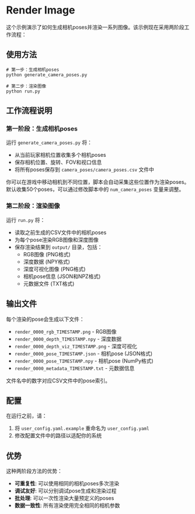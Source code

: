 # Render Image

这个示例演示了如何生成相机poses并渲染一系列图像。该示例现在采用两阶段工作流程：

## 使用方法

```console
# 第一步：生成相机poses
python generate_camera_poses.py

# 第二步：渲染图像
python run.py
```

## 工作流程说明

### 第一阶段：生成相机poses
运行 `generate_camera_poses.py` 将：
- 从当前玩家相机位置收集多个相机poses
- 保存相机位置、旋转、FOV和视口信息
- 将所有poses保存到 `camera_poses/camera_poses.csv` 文件中

你可以在游戏中移动相机到不同位置，脚本会自动采集这些位置作为渲染poses。默认收集50个poses，可以通过修改脚本中的 `num_camera_poses` 变量来调整。

### 第二阶段：渲染图像
运行 `run.py` 将：
- 读取之前生成的CSV文件中的相机poses
- 为每个pose渲染RGB图像和深度图像
- 保存渲染结果到 `output/` 目录，包括：
  - RGB图像 (PNG格式)
  - 深度数据 (NPY格式)
  - 深度可视化图像 (PNG格式)
  - 相机pose信息 (JSON和NPZ格式)
  - 元数据文件 (TXT格式)

## 输出文件

每个渲染的pose会生成以下文件：
- `render_0000_rgb_TIMESTAMP.png` - RGB图像
- `render_0000_depth_TIMESTAMP.npy` - 深度数据
- `render_0000_depth_viz_TIMESTAMP.png` - 深度可视化
- `render_0000_pose_TIMESTAMP.json` - 相机pose (JSON格式)
- `render_0000_pose_TIMESTAMP.npy` - 相机pose (NumPy格式)
- `render_0000_metadata_TIMESTAMP.txt` - 元数据信息

文件名中的数字对应CSV文件中的pose索引。

## 配置

在运行之前，请：
1. 将 `user_config.yaml.example` 重命名为 `user_config.yaml`
2. 修改配置文件中的路径以适配你的系统

## 优势

这种两阶段方法的优势：
- **可重复性**: 可以使用相同的相机poses多次渲染
- **调试友好**: 可以分别调试pose生成和渲染过程
- **批处理**: 可以一次性渲染大量预定义的poses
- **数据一致性**: 所有渲染使用完全相同的相机参数